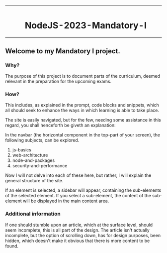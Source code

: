 <table width="100%" cellspacing="0" cellpadding="0" border="0">
  <tr>
    <td valign="top" rowspan="2">
      <img src="public/assets/images/learning-logo.png" width="80" />
    </td>
    <td valign="top" width="50%"></td>
    <td valign="top" width="50%"></td>
  </tr>
  <tr>
    <td valign="top" colspan="2" align="center">
      <h1>NodeJS-2023-Mandatory-I</h1>
    </td>
  </tr>
</table>


## Welcome to my Mandatory I project.

### Why?
The purpose of this project is to document parts of the curriculum, deemed relevant in the preparation for the upcoming exams.

### How?
This includes, as explained in the prompt, code blocks and snippets, which all should seek to enhance the ways in which learning is able to take place.

The site is easily navigated, but for the few, needing some assistance in this regard, you shall henceforth be giveth an explanation:

In the navbar (the horizontal component in the top-part of your screen), the following subjects, can be explored.

1. js-basics
2. web-architecture
3. node-and-packages
4. security-and-performance

Now I will not delve into each of these here, but rather, I will explain the general structure of the site.

If an element is selected, a sidebar will appear, containing the sub-elements of the selected element. If you select a sub-element, the content of the sub-element will be displayed in the main content area.

### Additional information
If one should stumble upon an article, which at the surface level, should seem incomplete, this is all part of the design.
The article isn't actually incomplete, but the option of scrolling down, has for design purposes, been hidden, which doesn't make it obvious that there is more content to be found.